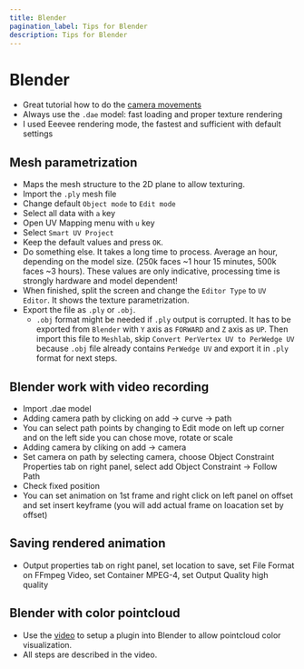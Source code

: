 ```yaml
---
title: Blender
pagination_label: Tips for Blender
description: Tips for Blender
---
```


# Blender

* Great tutorial how to do the [camera movements](https://www.youtube.com/watch?v=a7qyW1G350g&t=111s&ab_channel=Polyfjord)
* Always use the `.dae` model: fast loading and proper texture rendering
* I used Eeevee rendering mode, the fastest and sufficient with default settings

## Mesh parametrization

* Maps the mesh structure to the 2D plane to allow texturing.
* Import the `.ply` mesh file
* Change default `Object mode` to `Edit mode`
* Select all data with `a` key
* Open UV Mapping menu with `u` key
* Select `Smart UV Project`
* Keep the default values and press `OK`.
* Do something else. It takes a long time to process. Average an hour, depending on the model size. (250k faces ~1 hour 15 minutes, 500k faces ~3 hours). These values are only indicative, processing time is strongly hardware and model dependent!
* When finished, split the screen and change the `Editor Type` to `UV Editor`. It shows the texture parametrization.
* Export the file as `.ply` or `.obj`.
    * `.obj` format might be needed if `.ply` output is corrupted. It has to be exported from `Blender` with `Y` axis as `FORWARD` and `Z` axis as `UP`. Then import this file to `Meshlab`, skip `Convert PerVertex UV to PerWedge UV` because `.obj` file already contains `PerWedge UV` and export it in `.ply` format for next steps.

## Blender work with video recording

* Import .dae model
* Adding camera path by clicking on add -> curve -> path
* You can select path points by changing to Edit mode on left up corner and on the left side you can chose move, rotate or scale
* Adding camera by cliking on add -> camera
* Set camera on path by selecting camera, choose Object Constraint Properties tab on right panel, select add Object Constraint -> Follow Path
* Check fixed position
* You can set animation on 1st frame and right click on left panel on offset and set insert keyframe (you will add actual frame on loacation set by offset)

## Saving rendered animation

* Output properties tab on right panel, set location to save, set File Format on FFmpeg Video, set Container MPEG-4, set Output Quality high quality

## Blender with color pointcloud

* Use the [video](https://www.youtube.com/watch?v=kwpj7ZUtnac&ab_channel=Nicko16) to setup a plugin into Blender to allow pointcloud color visualization.
* All steps are described in the video.
